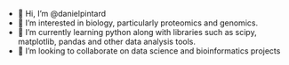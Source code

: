 - 👋 Hi, I’m @danielpintard
- 👀 I’m interested in biology, particularly proteomics and genomics.
- 🌱 I’m currently learning python along with libraries such as scipy, matplotlib, pandas and other data analysis tools.
- 💞️ I’m looking to collaborate on data science and bioinformatics projects


<!---
danielpintard/danielpintard is a ✨ special ✨ repository because its `README.md` (this file) appears on your GitHub profile.
You can click the Preview link to take a look at your changes.
--->
